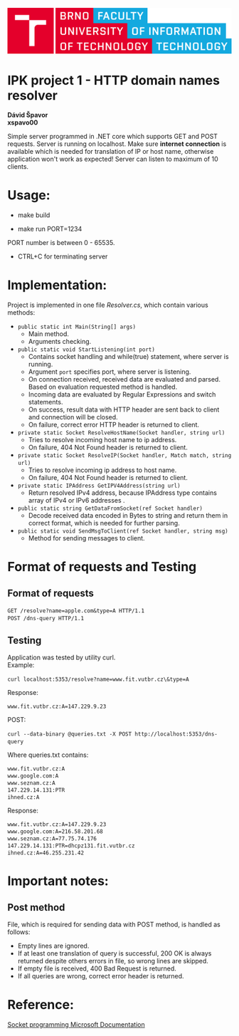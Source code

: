 ![logo](logo.png "logo")
# **IPK project 1 - HTTP domain names resolver**  
**Dávid Špavor**  
**xspavo00**  

Simple server programmed in .NET core which supports GET and POST requests.
Server is running on localhost. Make sure **internet connection** is available which is needed for translation of IP or host name, otherwise application won't work as expected! Server can listen to maximum of 10 clients.

# **Usage:**

- make build

- make run PORT=1234

PORT number is between 0 - 65535.

- CTRL+C for terminating server



# **Implementation:**

Project is implemented in one file *Resolver.cs*, which contain various methods:

- `public static int Main(String[] args)`  
    - Main method.
    - Arguments checking.
- `public static void StartListening(int port)`  
    - Contains socket handling and while(true) statement, where server is running.
    - Argument `port` specifies port, where server is listening.
    - On connection received, received data are evaluated and parsed. Based on evaluation requested method is handled.
    - Incoming data are evaluated by Regular Expressions and switch statements.
    - On success, result data with HTTP header are sent back to client and connection will be closed.
    - On failure, correct error HTTP header is returned to client.
- `private static Socket ResolveHostName(Socket handler, string url)` 
    - Tries to resolve incoming host name to ip address.
    - On failure, 404 Not Found header is returned to client.
- `private static Socket ResolveIP(Socket handler, Match match, string url)`
    - Tries to resolve incoming ip address to host name.
    - On failure, 404 Not Found header is returned to client.
- `private static IPAddress GetIPV4Address(string url)`
    - Return resolved IPv4 address, because IPAddress type contains array of IPv4 or IPv6 addresses .
- `public static string GetDataFromSocket(ref Socket handler)` 
    - Decode received data encoded in Bytes to string and return them in correct format, which is needed for further parsing.
- `public static void SendMsgToClient(ref Socket handler, string msg)`
    - Method for sending messages to client.    

# **Format of requests and Testing**
## Format of requests
`GET /resolve?name=apple.com&type=A HTTP/1.1`  
`POST /dns-query HTTP/1.1`
## Testing
Application was tested by utility curl.  
Example:

`curl localhost:5353/resolve?name=www.fit.vutbr.cz\&type=A`  

Response:  

    www.fit.vutbr.cz:A=147.229.9.23  

POST:  

`curl --data-binary @queries.txt -X POST http://localhost:5353/dns-query`  

Where queries.txt contains:  

    www.fit.vutbr.cz:A  
    www.google.com:A  
    www.seznam.cz:A  
    147.229.14.131:PTR  
    ihned.cz:A  

Response:  

    www.fit.vutbr.cz:A=147.229.9.23
    www.google.com:A=216.58.201.68
    www.seznam.cz:A=77.75.74.176
    147.229.14.131:PTR=dhcpz131.fit.vutbr.cz
    ihned.cz:A=46.255.231.42



# **Important notes:**
## Post method
File, which is required for sending data with POST method, is handled as follows:  
- Empty lines are ignored.
- If at least one translation of query is successful, 200 OK is always returned despite others errors in file, so wrong lines are skipped.
- If empty file is received, 400 Bad Request is returned.
- If all queries are wrong, correct error header is returned.


# **Reference:**
[Socket programming Microsoft Documentation](https://docs.microsoft.com/en-us/dotnet/framework/network-programming/sockets)